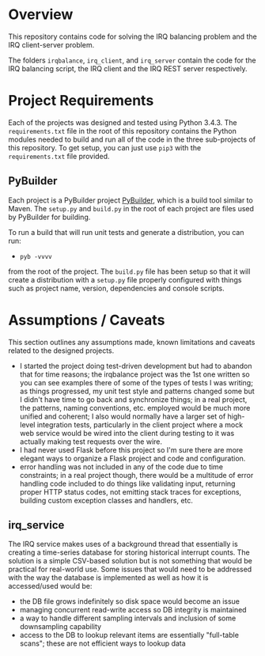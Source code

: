 # Overview
This repository contains code for solving the IRQ balancing problem and the IRQ
client-server problem.

The folders `irqbalance`, `irq_client`, and `irq_server` contain the code for
the IRQ balancing script, the IRQ client and the IRQ REST server respectively.


# Project Requirements
Each of the projects was designed and tested using Python 3.4.3.  The `requirements.txt` file in the root of this repository contains the Python modules needed to build and run
all of the code in the three sub-projects of this repository.  To get setup, you can
just use `pip3` with the `requirements.txt` file provided.

## PyBuilder
Each project is a PyBuilder project [PyBuilder](http://pybuilder.github.io/), which
is a build tool similar to Maven.  The `setup.py` and `build.py` in the root of each project
are files used by PyBuilder for building.

To run a build that will run unit tests and generate a distribution, you can run:

* `pyb -vvvv`

from the root of the project.  The `build.py` file has been setup so that it will
create a distribution with a `setup.py` file properly configured with things such
as project name, version, dependencies and console scripts.


# Assumptions / Caveats
This section outlines any assumptions made, known limitations and caveats related
to the designed projects.

* I started the project doing test-driven development but had to abandon that for time
reasons; the irqbalance project was the 1st one written so you can see examples there of some of the types of tests I was writing; as things progressed, my unit test style and
patterns changed some but I didn't have time to go back and synchronize things; in a
real project, the patterns, naming conventions, etc. employed would be much more
unified and coherent; I also would normally have a larger set of high-level integration
tests, particularly in the client project where a mock web service would be wired
into the client during testing to it was actually making test requests over the wire.
* I had never used Flask before this project so I'm sure there are more elegant
ways to organize a Flask project and code and configuration.
* error handling was not included in any of the code due to time constraints; in
a real project though, there would be a multitude of error handling code included
to do things like validating input, returning proper HTTP status codes, not emitting
stack traces for exceptions, building custom exception classes and handlers, etc.

## irq_service
The IRQ service makes uses of a background thread that essentially is creating
a time-series database for storing historical interrupt counts.  The solution is
a simple CSV-based solution but is not something that would be practical for
real-world use.  Some issues that would need to be addressed with the way the
database is implemented as well as how it is accessed/used would be:

* the DB file grows indefinitely so disk space would become an issue
* managing concurrent read-write access so DB integrity is maintained
* a way to handle different sampling intervals and inclusion of some
downsampling capability
* access to the DB to lookup relevant items are essentially "full-table scans"; these
are not efficient ways to lookup data

